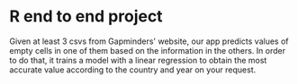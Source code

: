 # R end to end project
  
Given at least 3 csvs from Gapminders' website, our app
predicts values of empty cells in one of them based on the information 
in the others. In order to do that, it trains a model with a linear regression to 
obtain the most accurate value according to the country and year on your 
request.
